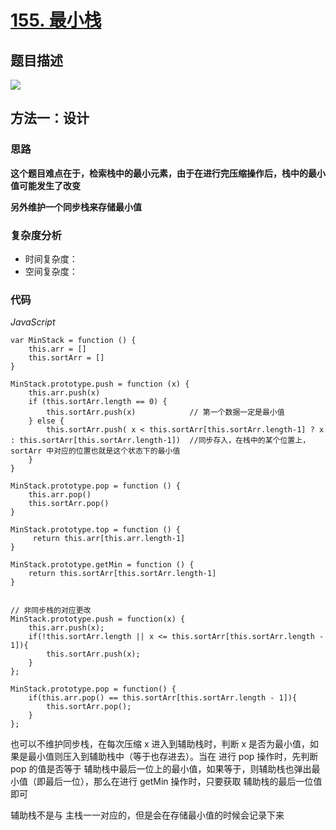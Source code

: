 # [155. 最小栈](https://leetcode-cn.com/problems/min-stack/)

## 题目描述

![](https://cdn.jsdelivr.net/gh/yummy-zc/image-warehouse/images/algorithmimage-20200811122953148.png)

## 方法一：设计

### 思路

**这个题目难点在于，检索栈中的最小元素，由于在进行完压缩操作后，栈中的最小值可能发生了改变**

**另外维护一个同步栈来存储最小值**

### 复杂度分析

- 时间复杂度：
- 空间复杂度：

### 代码

*JavaScript*

```JS
var MinStack = function () {
	this.arr = []
    this.sortArr = []
}

MinStack.prototype.push = function (x) {
	this.arr.push(x)
    if (this.sortArr.length == 0) {
        this.sortArr.push(x)			// 第一个数据一定是最小值
    } else {	
        this.sortArr.push( x < this.sortArr[this.sortArr.length-1] ? x : this.sortArr[this.sortArr.length-1])  //同步存入，在栈中的某个位置上， sortArr 中对应的位置也就是这个状态下的最小值 
    }
}

MinStack.prototype.pop = function () {
    this.arr.pop()
    this.sortArr.pop()
}

MinStack.prototype.top = function () {
     return this.arr[this.arr.length-1] 
}

MinStack.prototype.getMin = function () {
    return this.sortArr[this.sortArr.length-1]
}


// 非同步栈的对应更改
MinStack.prototype.push = function(x) {
    this.arr.push(x);
    if(!this.sortArr.length || x <= this.sortArr[this.sortArr.length - 1]){
        this.sortArr.push(x);
    }
};

MinStack.prototype.pop = function() {
    if(this.arr.pop() == this.sortArr[this.sortArr.length - 1]){
        this.sortArr.pop();
    }
};
```

也可以不维护同步栈，在每次压缩 x 进入到辅助栈时，判断 x 是否为最小值，如果是最小值则压入到辅助栈中（等于也存进去）。当在 进行 pop 操作时，先判断 pop 的值是否等于 辅助栈中最后一位上的最小值，如果等于，则辅助栈也弹出最小值（即最后一位），那么在进行 getMin 操作时，只要获取 辅助栈的最后一位值即可

辅助栈不是与 主栈一一对应的，但是会在存储最小值的时候会记录下来 